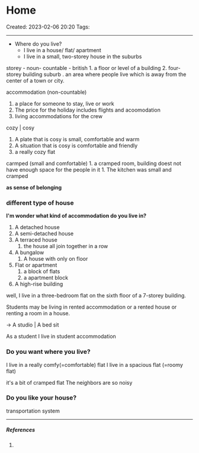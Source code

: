 # Home
Created: 2023-02-06 20:20
Tags: 
____
*  Where do you live?
	* I live in a house/ flat/ apartment 
	* I live in a small, two-storey house in the suburbs


storey - noun- countable - british
	1. a floor or level of a building
	2. four-storey building
suburb
	. an area where people live which is away from the center of a town or city.

accommodation (non-countable)
1. a place for someone to stay, live or work
2. The price for the holiday includes flights and acoomodation
3. living accommodations for the crew

cozy | cosy
1. A plate that is cosy is small, comfortable and warm
2. A situation that is cosy is comfortable and friendly
3. a really cozy flat

carmped (small and comfortable)
	1. a cramped room, building doest not have enough space for the people in it
		1. The kitchen was small and cramped
	
__as sense of belonging__

### different type of house

__I'm wonder what kind of accommodation do you live in?__

1. A detached house
2. A semi-detached house 
3. A terraced house
	1. the house all join together in a row
4. A bungalow
	1. A house with only on floor
5. Flat or apartment
	1. a block of flats
	2. a apartment block
6. A high-rise building


well, I live in a three-bedroom flat on the sixth floor of a 7-storey building.

Students may be living in rented accommodation or a rented house or renting a room in a house.

-> A studio | A bed sit

As a student I live in student accommodation


### Do you want where you live?

I live in a really comfy(=comfortable) flat
I live in a spacious flat (=roomy flat)


it's a bit of cramped flat
The neighbors are so noisy


### Do you like your house?




transportation system

_____
##### References
1.

